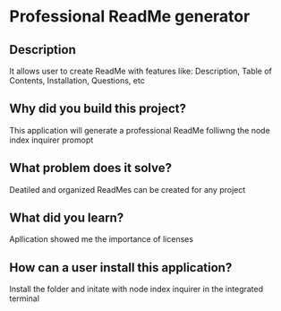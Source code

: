 # Professional ReadMe generator



## Description

It allows user to create ReadMe with features like: Description, Table of Contents, Installation, Questions, etc

## Why did you build this project?

This application will generate a professional ReadMe folliwng the node index inquirer promopt

## What problem does it solve?

Deatiled and organized ReadMes can be created for any project

## What did you learn?

Apllication showed me the importance of licenses 

## How can a user install this application?

Install the folder and initate with node index inquirer in the integrated terminal 


